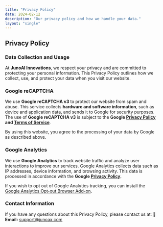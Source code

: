 ```yaml
---
title: "Privacy Policy"
date: 2024-02-12
description: "Our privacy policy and how we handle your data."
layout: "single"
---
```

## Privacy Policy

### Data Collection and Usage

At **JunoAI Innovations**, we respect your privacy and are committed to protecting your personal information. This Privacy Policy outlines how we collect, use, and protect your data when you visit our website.

### Google reCAPTCHA

We use **Google reCAPTCHA v3** to protect our website from spam and abuse. This service collects **hardware and software information**, such as device and application data, and sends it to Google for security purposes. The use of **Google reCAPTCHA v3** is subject to the **Google [Privacy Policy](https://policies.google.com/privacy) and [Terms of Service](https://policies.google.com/terms)**.

By using this website, you agree to the processing of your data by Google as described above.

### Google Analytics

We use **Google Analytics** to track website traffic and analyze user interactions to improve our services. Google Analytics collects data such as IP addresses, device information, and browsing activity. This data is processed in accordance with the **Google [Privacy Policy](https://policies.google.com/privacy)**.

If you wish to opt out of Google Analytics tracking, you can install the [Google Analytics Opt-out Browser Add-on](https://tools.google.com/dlpage/gaoptout/).

### Contact Information

If you have any questions about this Privacy Policy, please contact us at:
📩 **Email:** [support@junoax.com](mailto:support@junoax.com)
